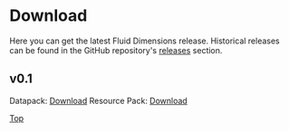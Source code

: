 # Download

Here you can get the latest Fluid Dimensions release. Historical releases can be found in the GitHub repository's [releases](https://github.com/fludim/fluid_dimensions/releases/) section.

## v0.1

Datapack: [Download](https://github.com/fludim/fluid_dimensions/releases/download/v0.1-alpha/Fluid.Dimensions.v0.1.zip)
Resource Pack: [Download](https://github.com/fludim/fluid_dimensions_resources/releases/download/v0.1/Fluid.Dimensions.RP.v0.1.zip)

[Top](#download)
